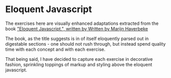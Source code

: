 # Eloquent Javascript

The exercises here are visually enhanced adaptations extracted from the book ["Eloquent Javascript.", written by Written by Marijn Haverbeke](https://eloquentjavascript.net)

The book, as the title suggests is in of itself eloquently parsed out in digestable sections - one should not rush through, but instead spend quality time with each concept and with each exercise.

That being said, I have decided to capture each exercise in decorative fashion, sprinkling toppings of markup and styling above the eloquent javascript.
